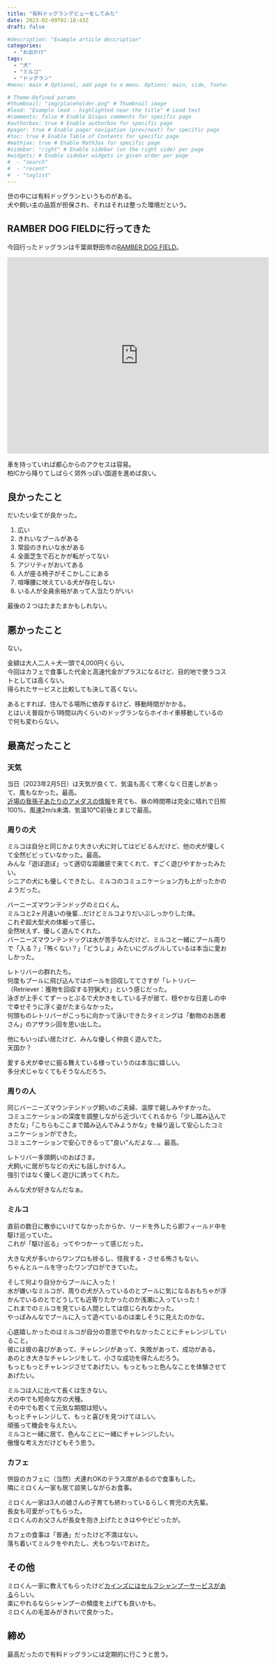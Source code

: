 ```yaml
---
title: "有料ドッグランデビューをしてみた"
date: 2023-02-09T02:18:43Z
draft: false

#description: "Example article description"
categories:
  - "お出かけ"
tags:
  - "犬"
  - "ミルコ"
  - "ドッグラン"
#menu: main # Optional, add page to a menu. Options: main, side, footer

# Theme-Defined params
#thumbnail: "img/placeholder.png" # Thumbnail image
#lead: "Example lead - highlighted near the title" # Lead text
#comments: false # Enable Disqus comments for specific page
#authorbox: true # Enable authorbox for specific page
#pager: true # Enable pager navigation (prev/next) for specific page
#toc: true # Enable Table of Contents for specific page
#mathjax: true # Enable MathJax for specific page
#sidebar: "right" # Enable sidebar (on the right side) per page
#widgets: # Enable sidebar widgets in given order per page
#  - "search"
#  - "recent"
#  - "taglist"
---
```


世の中には有料ドッグランというものがある。  
犬や飼い主の品質が担保され、それはそれは整った環境だという。

<!--more-->

## RAMBER DOG FIELDに行ってきた
今回行ったドッグランは千葉県野田市の[RAMBER DOG FIELD](https://www.ramber-dog-field.com/)。

<iframe src="https://www.google.com/maps/embed?pb=!1m18!1m12!1m3!1d1615.0994904571733!2d139.89770886440385!3d35.94210204800614!2m3!1f0!2f0!3f0!3m2!1i1024!2i768!4f13.1!3m3!1m2!1s0x601899a467749d41%3A0xb2280a91e3a5cbd0!2zUkFNQkVSIERPRyBGSUVMRC_ljYPokYkv44OJ44OD44Kw44Op44OzL-ODl-ODvOODqw!5e0!3m2!1sja!2sjp!4v1675909653240!5m2!1sja!2sjp" width="600" height="450" style="border:0;" allowfullscreen="" loading="lazy" referrerpolicy="no-referrer-when-downgrade"></iframe>

車を持っていれば都心からのアクセスは容易。  
柏ICから降りてしばらく郊外っぽい国道を進めば良い。

## 良かったこと
だいたい全てが良かった。  

1. 広い
1. きれいなプールがある
1. 常設のきれいな水がある
1. 全面芝生で石とかが転がってない
1. アジリティがおいてある
1. 人が座る椅子がそこかしこにある
1. 喧嘩腰に吠えている犬が存在しない
1. いる人が全員余裕があって人当たりがいい

最後の２つはたまたまかもしれない。

## 悪かったこと
ない。

金額は大人二人＋犬一頭で4,000円くらい。  
今回はカフェで食事した代金と高速代金がプラスになるけど、目的地で使うコストとしては高くない。  
得られたサービスと比較しても決して高くない。

あるとすれば、住んでる場所に依存するけど、移動時間がかかる。  
とはいえ普段から1時間以内くらいのドッグランならホイホイ車移動しているので何も変わらない。

## 最高だったこと
### 天気
当日（2023年2月5日）は天気が良くて、気温も高くて寒くなく日差しがあって、風もなかった。最高。  
[近場の我孫子あたりのアメダスの情報](https://www.data.jma.go.jp/obd/stats/etrn/view/hourly_a1.php?prec_no=45&block_no=0376&year=2023&month=2&day=5&view=)を見ても、昼の時間帯は完全に晴れで日照100%、風速2m/s未満、気温10℃前後とまじで最高。  

### 周りの犬
ミルコは自分と同じかより大きい犬に対してはビビるんだけど、他の犬が優しくて全然ビビっていなかった。最高。  
みんな「遊ぼ遊ぼ」って適切な距離感で来てくれて、すごく遊びやすかったみたい。  
シニアの犬にも優しくできたし、ミルコのコミュニケーション力も上がったかのようだった。  

バーニーズマウンテンドッグのミロくん。  
ミルコと2ヶ月違いの後輩…だけどミルコよりだいぶしっかりした体。  
これぞ超大型犬の体躯って感じ。  
全然吠えず、優しく遊んでくれた。  
バーニーズマウンテンドッグは水が苦手なんだけど、ミルコと一緒にプール周りで「入る？」「怖くない？」「どうしよ」みたいにグルグルしているは本当に愛おしかった。

レトリバーの群れたち。  
何度もプールに飛び込んではボールを回収しててさすが「レトリバー（Retriever：獲物を回収する狩猟犬）」という感じだった。  
泳ぎが上手くてずーっとぷるで犬かきをしている子が居て、穏やかな日差しの中で幸せそうに浮く姿がたまらなかった。  
何頭ものレトリバーがこっちに向かって泳いできたタイミングは「動物のお医者さん」のアザラシ回を思い出した。

他にもいっぱい居たけど、みんな優しく仲良く遊んでた。  
天国か？

愛する犬が幸せに振る舞えている様っていうのは本当に嬉しい。  
多分犬じゃなくてもそうなんだろう。

### 周りの人
同じバーニーズマウンテンドッグ飼いのご夫婦、温厚で親しみやすかった。  
コミュニケーションの深度を調整しながら近づいてくれるから「少し踏み込んできたな」「こちらもここまで踏み込んでみようかな」を繰り返して安心したコミュニケーションができた。  
コミュニケーションで安心できるって"良い"んだよな…。最高。

レトリバー多頭飼いのおばさま。  
犬飼いに居がちなどの犬にも話しかける人。  
強引ではなく優しく遊びに誘ってくれた。

みんな犬が好きなんだなぁ。

### ミルコ
直前の数日に散歩にいけてなかったからか、リードを外したら即フィールド中を駆け巡っていた。  
これが「駆け巡る」ってやつかーって感じだった。

大きな犬が多いからワンプロも捗るし、怪我する・させる怖さもない。  
ちゃんとルールを守ったワンプロができていた。

そして何より自分からプールに入った！  
水が嫌いなミルコが、周りの犬が入っているのとプールに気になるおもちゃが浮かんでいるのとでどうしても近寄りたかったのか浅瀬に入っていった！  
これまでのミルコを見ている人間としては信じられなかった。  
やっぱみんなでプールに入って遊べているのは楽しそうに見えたのかな。  

心底嬉しかったのはミルコが自分の意思でやれなかったことにチャレンジしていること。  
彼には彼の喜びがあって、チャレンジがあって、失敗があって、成功がある。  
あのとき大きなチャレンジをして、小さな成功を得たんだろう。  
もっともっとチャレンジさせてあげたい。もっともっと色んなことを体験させてあげたい。

ミルコは人に比べて長くは生きない。  
犬の中でも短命な方の犬種。  
その中でも若くて元気な期間は短い。  
もっとチャレンジして、もっと喜びを見つけてほしい。  
頑張って機会を与えたい。  
ミルコと一緒に居て、色んなことに一緒にチャレンジしたい。  
傲慢な考え方だけどもそう思う。

### カフェ
併設のカフェに（当然）犬連れOKのテラス席があるので食事もした。  
隣にミロくん一家も居て談笑しながらお食事。  

ミロくん一家は3人の娘さんの子育ても終わっているらしく育児の大先輩。  
長女も可愛がってもらった。  
ミロくんのお父さんが長女を抱き上げたときはややビビったが。  

カフェの食事は「普通」だったけど不満はない。  
落ち着いてミルクをやれたし、犬もつないでおけた。

## その他
ミロくん一家に教えてもらったけど[カインズにはセルフシャンプーサービスがある](https://petsone.cainz.com/service/selfwash/)らしい。  
楽にやれるならシャンプーの頻度を上げても良いかも。  
ミロくんの毛並みがきれいで良かった。

## 締め
最高だったので有料ドッグランには定期的に行こうと思う。
